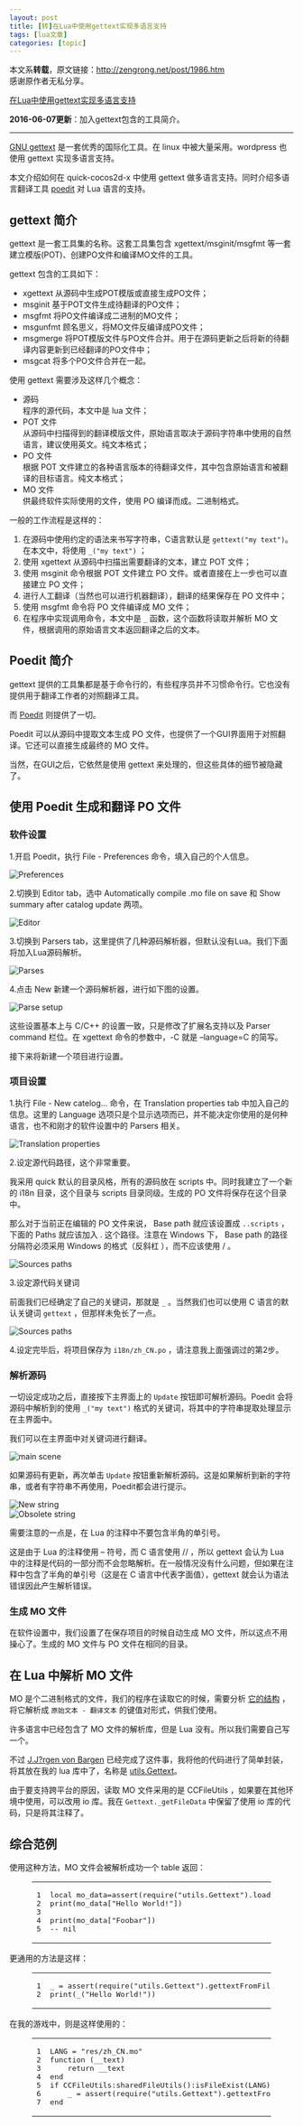 ```yaml
---
layout: post
title: [转]在Lua中使用gettext实现多语言支持 
tags: [lua文章]
categories: [topic]
---
```

<p>本文系<strong>转载</strong>，原文链接：<a href="http://zengrong.net/post/1986.htm" target="_blank" rel="noopener noreferrer">http://zengrong.net/post/1986.htm</a><br/>感谢原作者无私分享。</p>
<p><a href="http://zengrong.net/post/1986.htm" target="_blank" rel="noopener noreferrer">在Lua中使用gettext实现多语言支持</a></p>
<p><strong>2016-06-07更新</strong>：加入gettext包含的工具简介。</p>
<hr/>

<p><a href="http://www.gnu.org/software/gettext/" target="_blank" rel="noopener noreferrer">GNU gettext</a> 是一套优秀的国际化工具。在 linux 中被大量采用。wordpress 也使用 gettext 实现多语言支持。</p>
<p>本文介绍如何在 quick-cocos2d-x 中使用 gettext 做多语言支持。同时介绍多语言翻译工具 <a href="http://www.poedit.net" target="_blank" rel="noopener noreferrer">poedit</a> 对 Lua 语言的支持。</p>
<h2 id="gettext-简介"><a href="#gettext-简介" class="headerlink" title="gettext 简介"></a>gettext 简介</h2><p>gettext 是一套工具集的名称。这套工具集包含 xgettext/msginit/msgfmt 等一套建立模版(POT)、创建PO文件和编译MO文件的工具。</p>
<p>gettext 包含的工具如下：</p>
<ul>
<li>xgettext 从源码中生成POT模版或直接生成PO文件；</li>
<li>msginit 基于POT文件生成待翻译的PO文件；</li>
<li>msgfmt 将PO文件编译成二进制的MO文件；</li>
<li>msgunfmt 顾名思义，将MO文件反编译成PO文件；</li>
<li>msgmerge 将POT模版文件与PO文件合并。用于在源码更新之后将新的待翻译内容更新到已经翻译的PO文件中；</li>
<li>msgcat 将多个PO文件合并在一起。</li>
</ul>
<p>使用 gettext 需要涉及这样几个概念：</p>
<ul>
<li>源码<br/>程序的源代码，本文中是 lua 文件；</li>
<li>POT 文件<br/>从源码中扫描得到的翻译模版文件，原始语言取决于源码字符串中使用的自然语言，建议使用英文。纯文本格式；</li>
<li>PO 文件<br/>根据 POT 文件建立的各种语言版本的待翻译文件，其中包含原始语言和被翻译的目标语言。纯文本格式；</li>
<li>MO 文件<br/>供最终软件实际使用的文件，使用 PO 编译而成。二进制格式。</li>
</ul>
<p>一般的工作流程是这样的：</p>
<ol>
<li>在源码中使用约定的语法来书写字符串，C语言默认是 <code>gettext(&#34;my text&#34;)</code>。在本文中，将使用 <code>_(&#34;my text&#34;)</code> ；</li>
<li>使用 xgettext 从源码中扫描出需要翻译的文本，建立 POT 文件；</li>
<li>使用 msginit 命令根据 POT 文件建立 PO 文件。或者直接在上一步也可以直接建立 PO 文件；</li>
<li>进行人工翻译（当然也可以进行机器翻译），翻译的结果保存在 PO 文件中；</li>
<li>使用 msgfmt 命令将 PO 文件编译成 MO 文件；</li>
<li>在程序中实现调用命令，本文中是 <code>_</code> 函数，这个函数将读取并解析 MO 文件，根据调用的原始语言文本返回翻译之后的文本。</li>
</ol>
<h2 id="Poedit-简介"><a href="#Poedit-简介" class="headerlink" title="Poedit 简介"></a>Poedit 简介</h2><p>gettext 提供的工具集都是基于命令行的，有些程序员并不习惯命令行。它也没有提供用于翻译工作者的对照翻译工具。</p>
<p>而 <a href="http://www.poedit.net" target="_blank" rel="noopener noreferrer">Poedit</a> 则提供了一切。</p>
<p>Poedit 可以从源码中提取文本生成 PO 文件，也提供了一个GUI界面用于对照翻译。它还可以直接生成最终的 MO 文件。</p>
<p>当然，在GUI之后，它依然是使用 gettext 来处理的，但这些具体的细节被隐藏了。</p>
<h2 id="使用-Poedit-生成和翻译-PO-文件"><a href="#使用-Poedit-生成和翻译-PO-文件" class="headerlink" title="使用 Poedit 生成和翻译 PO 文件"></a>使用 Poedit 生成和翻译 PO 文件</h2><h3 id="软件设置"><a href="#软件设置" class="headerlink" title="软件设置"></a>软件设置</h3><p>1.开启 Poedit，执行 File - Preferences 命令，填入自己的个人信息。</p>
<p><img src="https://sgamerw.github.io/poedit4.png" alt="Preferences"/></p>
<p>2.切换到 Editor tab，选中 Automatically compile .mo file on save 和 Show summary after catalog update 两项。</p>
<p><img src="https://sgamerw.github.io/poedit5.png" alt="Editor"/></p>
<p>3.切换到 Parsers tab，这里提供了几种源码解析器，但默认没有Lua。我们下面将加入Lua源码解析。</p>
<p><img src="https://sgamerw.github.io/poedit6.png" alt="Parses"/></p>
<p>4.点击 New 新建一个源码解析器，进行如下图的设置。</p>
<p><img src="https://sgamerw.github.io/poedit7.png" alt="Parse setup"/></p>
<p>这些设置基本上与 C/C++ 的设置一致，只是修改了扩展名支持以及 Parser command 栏位。在 xgettext 命令的参数中，-C 就是 –language=C 的简写。</p>
<p>接下来将新建一个项目进行设置。</p>
<h3 id="项目设置"><a href="#项目设置" class="headerlink" title="项目设置"></a>项目设置</h3><p>1.执行 File - New catelog… 命令，在 Translation properties tab 中加入自己的信息。这里的 Language 选项只是个显示选项而已，并不能决定你使用的是何种语言，也不和刚才的软件设置中的 Parsers 相关。</p>
<p><img src="https://sgamerw.github.io/poedit1.png" alt="Translation properties"/></p>
<p>2.设定源代码路径，这个非常重要。</p>
<p>我采用 quick 默认的目录风格，所有的源码放在 scripts 中。同时我建立了一个新的 i18n 目录，这个目录与 scripts 目录同级。生成的 PO 文件将保存在这个目录中。</p>
<p>那么对于当前正在编辑的 PO 文件来说， Base path 就应该设置成 <code>..scripts</code> ， 下面的 Paths 就应该加入 . 这个路径。注意在 Windows 下， Base path 的路径分隔符必须采用 Windows 的格式（反斜杠  ），而不应该使用 / 。</p>
<p><img src="https://sgamerw.github.io/poedit2.png" alt="Sources paths"/></p>
<p>3.设定源代码关键词</p>
<p>前面我们已经确定了自己的关键词，那就是 <code>_</code> 。当然我们也可以使用 C 语言的默认关键词 <code>gettext</code> ，但那样未免长了一点。</p>
<p><img src="https://sgamerw.github.io/poedit3.png" alt="Sources paths"/></p>
<p>4.设定完毕后，将项目保存为 <code>i18n/zh_CN.po</code> ，请注意我上面强调过的第2步。</p>
<h3 id="解析源码"><a href="#解析源码" class="headerlink" title="解析源码"></a>解析源码</h3><p>一切设定成功之后，直接按下主界面上的 <code>Update</code> 按钮即可解析源码。Poedit 会将源码中解析到的使用 <code>_(&#34;my text&#34;)</code> 格式的关键词，将其中的字符串提取处理显示在主界面中。</p>
<p>我们可以在主界面中对关键词进行翻译。</p>
<p><img src="https://sgamerw.github.io/poedit8.png" alt="main scene"/></p>
<p>如果源码有更新，再次单击 <code>Update</code> 按钮重新解析源码。这是如果解析到新的字符串，或者有字符串不再使用，Poedit都会进行提示。</p>
<p><img src="https://sgamerw.github.io/poedit9.png" alt="New string"/><br/><img src="https://sgamerw.github.io/poedit10.png" alt="Obsolete string"/></p>
<p>需要注意的一点是，在 Lua 的注释中不要包含半角的单引号。</p>
<p>这是由于 Lua 的注释使用 – 符号，而 C 语言使用 // ，所以 gettext 会认为 Lua 中的注释是代码的一部分而不会忽略解析。在一般情况没有什么问题，但如果在注释中包含了半角的单引号（这是在 C 语言中代表字面值），gettext 就会认为语法错误因此产生解析错误。</p>
<h3 id="生成-MO-文件"><a href="#生成-MO-文件" class="headerlink" title="生成 MO 文件"></a>生成 MO 文件</h3><p>在软件设置中，我们设置了在保存项目的时候自动生成 MO 文件，所以这点不用操心了。生成的 MO 文件与 PO 文件在相同的目录。</p>
<h2 id="在-Lua-中解析-MO-文件"><a href="#在-Lua-中解析-MO-文件" class="headerlink" title="在 Lua 中解析 MO 文件"></a>在 Lua 中解析 MO 文件</h2><p>MO 是个二进制格式的文件，我们的程序在读取它的时候，需要分析 <a href="http://www.gnu.org/savannah-checkouts/gnu/gettext/manual/html_node/MO-Files.html" target="_blank" rel="noopener noreferrer">它的结构</a> ，将它解析成 <code>原始文本 - 翻译文本</code> 的键值对形式，供我们使用。</p>
<p>许多语言中已经包含了 MO 文件的解析库，但是 Lua 没有。所以我们需要自己写一个。</p>
<p>不过 <a href="http://lua-users.org/lists/lua-l/2010-04/msg00005.html" target="_blank" rel="noopener noreferrer">J.J?rgen von Bargen</a> 已经完成了这件事，我将他的代码进行了简单封装，将其放在我的 lua 库中了，名称是 <a href="https://github.com/zrong/lua#Gettext" target="_blank" rel="noopener noreferrer">utils.Gettext</a>。</p>
<p>由于要支持跨平台的原因，读取 MO 文件采用的是 CCFileUtils ，如果要在其他环境中使用，可以改用 io 库。我在 <code>Gettext._getFileData</code> 中保留了使用 io 库的代码，只是将其注释了。</p>
<h2 id="综合范例"><a href="#综合范例" class="headerlink" title="综合范例"></a>综合范例</h2><p>使用这种方法，MO 文件会被解析成功一个 table 返回：</p>
<figure class="highlight lua"><table><tbody><tr><td class="gutter"><pre><span class="line">1</span><br/><span class="line">2</span><br/><span class="line">3</span><br/><span class="line">4</span><br/><span class="line">5</span><br/></pre></td><td class="code"><pre><span class="line"><span class="keyword">local</span> mo_data=<span class="built_in">assert</span>(<span class="built_in">require</span>(<span class="string">&#34;utils.Gettext&#34;</span>).loadMOFromFile(<span class="string">&#34;res/zh_CN.mo&#34;</span>))</span><br/><span class="line"><span class="built_in">print</span>(mo_data[<span class="string">&#34;Hello World!&#34;</span>])</span><br/><span class="line"></span><br/><span class="line"><span class="built_in">print</span>(mo_data[<span class="string">&#34;Foobar&#34;</span>])</span><br/><span class="line"><span class="comment">-- nil</span></span><br/></pre></td></tr></tbody></table></figure>
<p>更通用的方法是这样：</p>
<figure class="highlight lua"><table><tbody><tr><td class="gutter"><pre><span class="line">1</span><br/><span class="line">2</span><br/></pre></td><td class="code"><pre><span class="line">_ = <span class="built_in">assert</span>(<span class="built_in">require</span>(<span class="string">&#34;utils.Gettext&#34;</span>).gettextFromFile(<span class="string">&#34;res/zh_CN.mo&#34;</span>))</span><br/><span class="line"><span class="built_in">print</span>(_(<span class="string">&#34;Hello World!&#34;</span>))</span><br/></pre></td></tr></tbody></table></figure>
<p>在我的游戏中，则是这样使用的：</p>
<figure class="highlight lua"><table><tbody><tr><td class="gutter"><pre><span class="line">1</span><br/><span class="line">2</span><br/><span class="line">3</span><br/><span class="line">4</span><br/><span class="line">5</span><br/><span class="line">6</span><br/><span class="line">7</span><br/></pre></td><td class="code"><pre><span class="line">LANG = <span class="string">&#34;res/zh_CN.mo&#34;</span></span><br/><span class="line"><span class="function"><span class="keyword">function</span> <span class="params">(__text)</span></span></span><br/><span class="line">    <span class="keyword">return</span> __text</span><br/><span class="line"><span class="keyword">end</span></span><br/><span class="line"><span class="keyword">if</span> CCFileUtils:sharedFileUtils():isFileExist(LANG) <span class="keyword">then</span></span><br/><span class="line">    _ = <span class="built_in">assert</span>(<span class="built_in">require</span>(<span class="string">&#34;utils.Gettext&#34;</span>).gettextFromFile(LANG))</span><br/><span class="line"><span class="keyword">end</span></span><br/></pre></td></tr></tbody></table></figure>